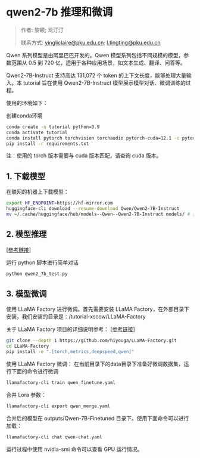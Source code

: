 # qwen2-7b 推理和微调 

> 作者: 黎颖; 龙汀汀
>
> 联系方式: yingliclaire@pku.edu.cn;   l.tingting@pku.edu.cn


Qwen 系列模型是由阿里巴巴开发的。Qwen 模型系列包括不同规模的模型，参数范围从 0.5 到 720 亿，适用于各种应用场景，如文本生成、翻译、问答等。

Qwen2-7B-Instruct 支持高达 131,072 个 token 的上下文长度，能够处理大量输入。本 tutorial 旨在使用 Qwen2-7B-Instruct 模型展示模型对话、微调训练的过程。

使用的环境如下：

创建conda环境

```bash
conda create -n tutorial python=3.9
conda activate tutorial
conda install pytorch torchvision torchaudio pytorch-cuda=12.1 -c pytorch -c nvidia
pip install -r requirements.txt
```

注：使用的 torch 版本需要与 cuda 版本匹配，请查询 cuda 版本。

## 1. 下载模型

在联网的机器上下载模型：

```bash
export HF_ENDPOINT=https://hf-mirror.com
huggingface-cli download --resume-download Qwen/Qwen2-7B-Instruct
mv ~/.cache/huggingface/hub/models--Qwen--Qwen2-7B-Instruct models/ # 把模型移动到自定义的目录下
```

## 2. 模型推理

<!-- TODO 模型路径需要修改，除此以外，其余部分的模型路径均需要检查 -->

[[参考链接]](https://huggingface.co/Qwen/Qwen2-7B-Instruct)

运行 python 脚本进行简单对话

```bash
python qwen2_7b_test.py
```

## 3. 模型微调

使用 LLaMA Factory 进行微调。首先需要安装 LLaMA Factory，在外部目录下安装，我们安装的目录是：/tutorial-xscow/LLaMA-Factory

关于 LLaMA Factory 项目的详细说明参考： [[参考链接]](https://github.com/hiyouga/LLaMA-Factory)

```bash
git clone --depth 1 https://github.com/hiyouga/LLaMA-Factory.git
cd LLaMA-Factory
pip install -e ".[torch,metrics,deepspeed,qwen]"
```

使用 LLaMA Factory 微调：
在当前目录下的data目录下准备好微调数据集，运行下面的命令进行微调

```bash
llamafactory-cli train qwen_finetune.yaml
```

合并 Lora 参数：

```bash
llamafactory-cli export qwen_merge.yaml
```

合并后的模型在 outputs/Qwen-7B-Finetuned 目录下。使用下面命令可以进行加载：

```bash
llamafactory-cli chat qwen-chat.yaml
```

运行过程中使用 nvidia-smi 命令可以查看 GPU 运行情况。


